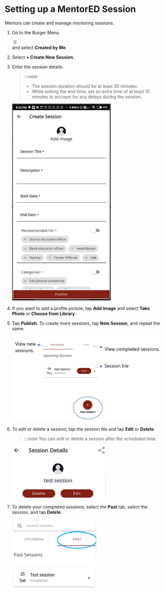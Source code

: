 # Setting up a MentorED Session

Mentors can create and manage mentoring sessions.

1.  Go to the Burger Menu <div class="inlineImg">![burger menu](media/burgermenu-icon.png)</div> and select **Created by Me**.

2.  Select **+ Create New Session**.

3.  Enter the session details.

    > :::note 
    > * The session duration should be at least 30 minutes.
    > * While setting the end time, set an extra time of at least 10 minutes to account for any delays during the session.

    ![session details page](media/create_session.png)

4.  If you want to add a profile picture, tap **Add Image** and select **Take Photo** or **Choose from Library**.

5.  Tap **Publish**. To create more sessions, tap **New Session**, and repeat the same. 

    <div class="img_callout">

    ![upcoming and past sessions](media/upcomingsession-page.PNG)

    </div>

6.  To edit or delete a session, tap the session tile and tap **Edit** or **Delete**.

    > :::note 
    > You can edit or delete a session after the scheduled time.

    <div class="screenshot">

    ![edit or delete session](media/edit-session.PNG)
    
    </div>

7. To delete your completed sessions, select the **Past** tab, select the session, and tap **Delete**.

    <div class="screenshot">

    ![edit or delete session](media/delete-pastsessions.PNG)
    
    </div>




